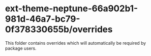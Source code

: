 # ext-theme-neptune-66a902b1-981d-46a7-bc79-0f378330655b/overrides

This folder contains overrides which will automatically be required by package users.
